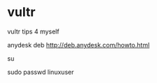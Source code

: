 # vultr
vultr tips 4 myself



anydesk deb http://deb.anydesk.com/howto.html


su

sudo passwd linuxuser
